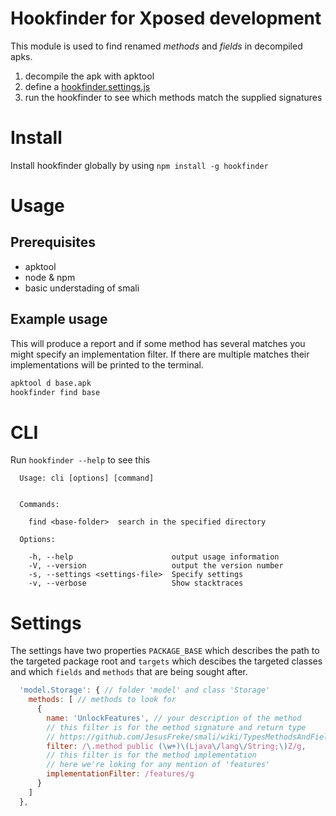 Hookfinder for Xposed development
=================================

This module is used to find renamed *methods* and *fields* in decompiled apks.

1. decompile the apk with apktool
2. define a [hookfinder.settings.js](hookfinder.settings.js)
3. run the hookfinder to see which methods match the supplied signatures

# Install
Install hookfinder globally by using `npm install -g hookfinder`


# Usage

## Prerequisites
  * apktool
  * node & npm
  * basic understading of smali

## Example usage
This will produce a report and if some method has several matches you might specify an implementation filter. If there are multiple matches their implementations will be printed to the terminal.
```bash
apktool d base.apk
hookfinder find base
```


# CLI
Run `hookfinder --help` to see this
```
  Usage: cli [options] [command]


  Commands:

    find <base-folder>  search in the specified directory

  Options:

    -h, --help                      output usage information
    -V, --version                   output the version number
    -s, --settings <settings-file>  Specify settings
    -v, --verbose                   Show stacktraces
```


# Settings
The settings have two properties `PACKAGE_BASE` which describes the path to the targeted package root and `targets` which descibes the targeted classes and which `fields` and `methods` that are being sought after.
```javascript
  'model.Storage': { // folder 'model' and class 'Storage'
    methods: [ // methods to look for
      {
        name: 'UnlockFeatures', // your description of the method
        // this filter is for the method signature and return type
        // https://github.com/JesusFreke/smali/wiki/TypesMethodsAndFields
        filter: /\.method public (\w+)\(Ljava\/lang\/String;\)Z/g,
        // this filter is for the method implementation
        // here we're loking for any mention of 'features'
        implementationFilter: /features/g
      }
    ]
  },
```
